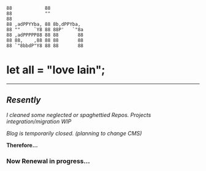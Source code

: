 ~~~
88            88              
88            ""              
88                            
88 ,adPPYYba, 88 8b,dPPYba,   
88 ""     `Y8 88 88P'   `"8a  
88 ,adPPPPP88 88 88       88  
88 88,    ,88 88 88       88  
88 `"8bbdP"Y8 88 88       88  
~~~
# let all = "love lain";
------

## _**Resently**_
_I cleaned some neglected or spaghettied Repos._ 
_Projects integration/migration WIP_

_Blog is temporarily closed. (planning to change CMS)_    
  
  
__Therefore...__


### Now Renewal in progress...


<!---
donasensei/donasensei is a ✨ special ✨ repository because its `README.md` (this file) appears on your GitHub profile.
You can click the Preview link to take a look at your changes.
--->
